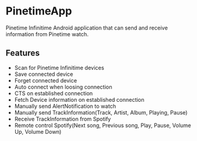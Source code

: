 # PinetimeApp
Pinetime Infinitime Android application that can send and receive information from Pinetime watch.

## Features
* Scan for Pinetime Infinitime devices
* Save connected device
* Forget connected device
* Auto connect when loosing connection
* CTS on established connection
* Fetch Device information on established connection
* Manually send AlertNotification to watch
* Manually send TrackInformation(Track, Artist, Album, Playing, Pause)
* Receive TrackInformation from Spotify
* Remote control Spotify(Next song, Previous song, Play, Pause, Volume Up, Volume Down)
